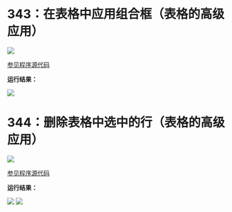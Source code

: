 # 343：在表格中应用组合框（表格的高级应用）

<img src="http://image.renkaigis.com/keepcoding/2018022501.png">

<a href="https://github.com/renkaigis/KeepCoding/tree/master/2018/02/25" target="_blank">参见程序源代码</a>

**运行结果：**

<img src="http://image.renkaigis.com/keepcoding/2018022502.png">

# 344：删除表格中选中的行（表格的高级应用）

<img src="http://image.renkaigis.com/keepcoding/2018022503.png">

<a href="https://github.com/renkaigis/KeepCoding/tree/master/2018/02/25" target="_blank">参见程序源代码</a>

**运行结果：**

<img src="http://image.renkaigis.com/keepcoding/2018022504.png">

<img src="http://image.renkaigis.com/keepcoding/2018022505.png">


